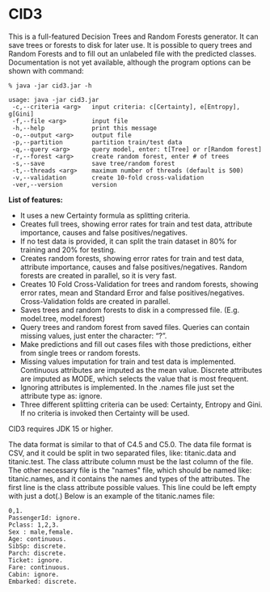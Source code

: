 # CID3

This is a full-featured Decision Trees and Random Forests generator. It can save trees or forests to disk for later use. It is possible to query trees and Random Forests and to fill out an unlabeled file with the predicted classes. Documentation is not yet available, although the program options can be shown with command:   

```
% java -jar cid3.jar -h

usage: java -jar cid3.jar
 -c,--criteria <arg>   input criteria: c[Certainty], e[Entropy], g[Gini]
 -f,--file <arg>       input file
 -h,--help             print this message
 -o,--output <arg>     output file
 -p,--partition        partition train/test data
 -q,--query <arg>      query model, enter: t[Tree] or r[Random forest]
 -r,--forest <arg>     create random forest, enter # of trees
 -s,--save             save tree/random forest
 -t,--threads <arg>    maximum number of threads (default is 500)
 -v,--validation       create 10-fold cross-validation
 -ver,--version        version
```
**List of features:**

* It uses a new Certainty formula as splitting criteria.
* Creates full trees, showing error rates for train and test data, attribute importance, causes and false positives/negatives.
* If no test data is provided, it can split the train dataset in 80% for training and 20% for testing.
* Creates random forests, showing error rates for train and test data, attribute importance, causes and false positives/negatives. Random forests are created in parallel, so it is very fast.
* Creates 10 Fold Cross-Validation for trees and random forests, showing error rates, mean and Standard Error and false positives/negatives. Cross-Validation folds are created in parallel.
* Saves trees and random forests to disk in a compressed file. (E.g. model.tree, model.forest)
* Query trees and random forest from saved files. Queries can contain missing values, just enter the character: “?”.
* Make predictions and fill out cases files with those predictions, either from single trees or random forests.
* Missing values imputation for train and test data is implemented. Continuous attributes are imputed as the mean value. Discrete attributes are imputed as MODE, which selects the value that is most frequent.
* Ignoring attributes is implemented. In the .names file just set the attribute type as: ignore.
* Three different splitting criteria can be used: Certainty, Entropy and Gini. If no criteria is invoked then Certainty will be used.

CID3 requires JDK 15 or higher.

The data format is similar to that of C4.5 and C5.0. The data file format is CSV, and it could be split in two separated files, like: titanic.data and titanic.test.   The class attribute column must be the last column of the file. The other necessary file is the "names" file, which should be named like: titanic.names, and it contains the names and types of the attributes. The first line is the class attribute possible values. This line could be left empty with just a dot(.) Below is an example of the titanic.names file:

```
0,1.  
PassengerId: ignore.  
Pclass: 1,2,3.  
Sex : male,female.  
Age: continuous.  
SibSp: discrete.  
Parch: discrete.  
Ticket: ignore.  
Fare: continuous.  
Cabin: ignore.  
Embarked: discrete.  
```
